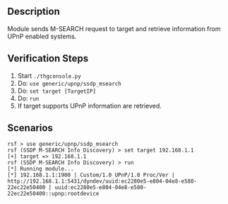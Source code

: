 ## Description

Module sends M-SEARCH request to target and retrieve information from UPnP enabled systems.

## Verification Steps

  1. Start `./thgconsole.py`
  2. Do: `use generic/upnp/ssdp_msearch`
  3. Do: `set target [TargetIP]`
  4. Do: `run`
  5. If target supports UPnP information are retrieved.

## Scenarios

```
rsf > use generic/upnp/ssdp_msearch
rsf (SSDP M-SEARCH Info Discovery) > set target 192.168.1.1
[+] target => 192.168.1.1
rsf (SSDP M-SEARCH Info Discovery) > run
[*] Running module...
[*] 192.168.1.1:1900 | Custom/1.0 UPnP/1.0 Proc/Ver | http://192.168.1.1:5431/dyndev/uuid:ec2280e5-e804-04e8-e580-22ec22e50400 | uuid:ec2280e5-e804-04e8-e580-22ec22e50400::upnp:rootdevice
```
